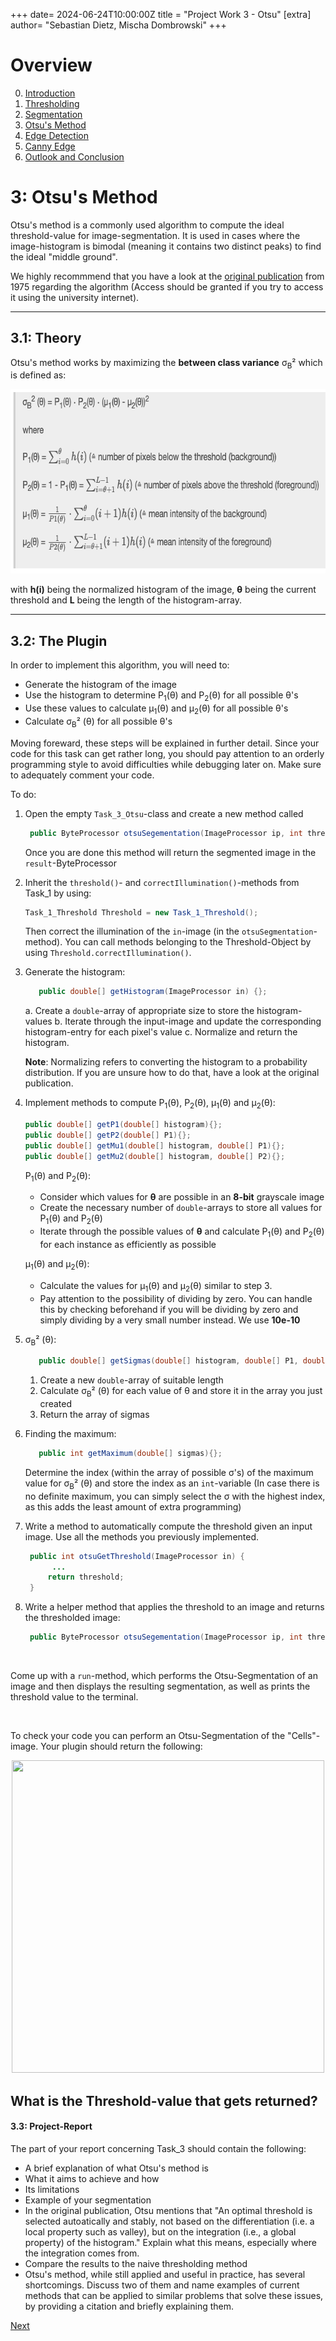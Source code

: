 +++
date= 2024-06-24T10:00:00Z
title = "Project Work 3 - Otsu"
[extra]
author= "Sebastian Dietz, Mischa Dombrowski"
+++

# Overview

0) [Introduction](../introduction)
1) [Thresholding](../thresholding)
2) [Segmentation](../segmentation)
3) [Otsu's Method](../otsu)
4) [Edge Detection](../edgedetection) 
5) [Canny Edge](../cannyedge) 
6) [Outlook and Conclusion](../conclusion)


# 3: Otsu's Method

Otsu's method is a commonly used algorithm to compute the ideal threshold-value for image-segmentation. It is used in cases where the image-histogram is bimodal (meaning it contains two distinct peaks) to find the ideal "middle ground". 

We highly recommmend that you have a look at the [original publication](https://ieeexplore.ieee.org/document/4310076) from 1975 regarding the algorithm (Access should be granted if you try to access it using the university internet).



---
## 3.1: Theory

Otsu's method works by maximizing the **between class variance** σ<sub>B</sub>² which is defined as:

<center><img src="../Otsu.png" width="649" height="295"></center>

with __h(i)__ being the normalized histogram of the image, __&theta;__ being the current threshold and __L__ being the length of the histogram-array.

---
## 3.2: The Plugin


In order to implement this algorithm, you will need to:

+ Generate the histogram of the image
+ Use the histogram to determine P<sub>1</sub>(θ) and P<sub>2</sub>(θ) for all possible θ's
+ Use these values to calculate μ<sub>1</sub>(θ) and μ<sub>2</sub>(θ) for all possible θ's
+ Calculate σ<sub>B</sub>² (θ) for all possible θ's

Moving foreward, these steps will be explained in further detail. 
Since your code for this task can get rather long, you should pay attention to an orderly programming style to avoid difficulties while debugging later on. Make sure to adequately comment your code.

To do:

1. Open the empty `Task_3_Otsu`-class and create a new method called 
   ```java
    public ByteProcessor otsuSegementation(ImageProcessor ip, int threshold){}
   ```
   Once you are done this method will return the segmented image in the `result`-ByteProcessor

2. Inherit the `threshold()`- and `correctIllumination()`-methods from Task_1 by using:
   ```java
   Task_1_Threshold Threshold = new Task_1_Threshold();
   ``` 
   Then correct the illumination of the `in`-image (in the `otsuSegmentation`-method). You can call methods belonging to the Threshold-Object by using `Threshold.correctIllumination()`.

3. Generate the histogram:
   ```java
      public double[] getHistogram(ImageProcessor in) {};
   ```

   a. Create a `double`-array of appropriate size to store the histogram-values
   b. Iterate through the input-image and update the corresponding histogram-entry for each pixel's value
   c. Normalize and return the histogram. 

   __Note__: 
Normalizing refers to converting the histogram to a probability distribution. If you are unsure how to do that, have a look at the original publication.  
   

4. Implement methods to compute P<sub>1</sub>(θ), P<sub>2</sub>(θ), μ<sub>1</sub>(θ) and μ<sub>2</sub>(θ):
   ```java
   public double[] getP1(double[] histogram){};
   public double[] getP2(double[] P1){};
   public double[] getMu1(double[] histogram, double[] P1){};
   public double[] getMu2(double[] histogram, double[] P2){};
   ```

   P<sub>1</sub>(θ) and P<sub>2</sub>(θ):

      * Consider which values for **θ** are possible in an **8-bit** grayscale image
      * Create the necessary number of `double`-arrays to store all values for P<sub>1</sub>(θ) and P<sub>2</sub>(θ)
      * Iterate through the possible values of **θ** and calculate P<sub>1</sub>(θ) and P<sub>2</sub>(θ) for each instance as efficiently as possible

   μ<sub>1</sub>(θ) and μ<sub>2</sub>(θ):

      * Calculate the values for μ<sub>1</sub>(θ) and μ<sub>2</sub>(θ) similar to step 3.
      * Pay attention to the possibility of dividing by zero.
         You can handle this by checking beforehand if you will be dividing by zero and simply dividing by a very small number instead. We use **10e-10**


5. σ<sub>B</sub>² (θ):
   ```java
      public double[] getSigmas(double[] histogram, double[] P1, double[] P2, double[] mu1, double[] mu2 {};
   ```
   1. Create a new `double`-array of suitable length
   2. Calculate σ<sub>B</sub>² (θ) for each value of θ and store it in the array you just created
   3. Return the array of sigmas
   

6. Finding the maximum:
   ```java
      public int getMaximum(double[] sigmas){};
   ```
    Determine the index (within the array of possible σ's) of the maximum value for σ<sub>B</sub>² (θ) and store the index as an `int`-variable
    (In case there is no definite maximum, you can simply select the σ with the highest index, as this adds the least amount of extra programming)

7. Write a method to automatically compute the threshold given an input image. Use all the methods you previously implemented.

   ```java
    public int otsuGetThreshold(ImageProcessor in) {
         ...
        return threshold;
    }
    ```
8. Write a helper method that applies the threshold to an image and returns the thresholded image: 
   ```java
    public ByteProcessor otsuSegementation(ImageProcessor ip, int threshold) {};
    ```

<br/>

Come up with a `run`-method, which performs the Otsu-Segmentation of an image and then displays the resulting segmentation, as well as prints the threshold value to the terminal.
    
<br/>

To check your code you can perform an Otsu-Segmentation of the "Cells"-image.
Your plugin should return the following: 

<center><img src="../Otsu_Cells.png" width="500" height="500"></center>


What is the Threshold-value that gets returned? 
---

#### 3.3: Project-Report

The part of your report concerning Task_3 should contain the following:

+ A brief explanation of what Otsu's method is
+ What it aims to achieve and how 
+ Its limitations
+ Example of your segmentation
+ In the original publication, Otsu mentions that "An optimal threshold is selected autoatically and stably, not based on the differentiation (i.e. a local property such as valley), but on the integration (i.e., a global
property) of the histogram." Explain what this means, especially where the integration comes from. 
+  Compare the results to the naive thresholding method 
+ Otsu's method, while still applied and useful in practice, has several shortcomings. Discuss two of them and name examples of current methods that can be applied to similar problems that solve these issues, by providing a citation and briefly explaining them. 


[Next](../edgedetection)
